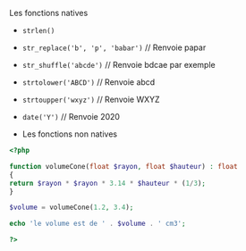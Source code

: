 Les fonctions natives
* `strlen()`
* `str_replace('b', 'p', 'babar')` // Renvoie papar 
* `str_shuffle('abcde')` // Renvoie bdcae par exemple
* `strtolower('ABCD')` // Renvoie abcd
* `strtoupper('wxyz')` // Renvoie WXYZ
* `date('Y')` // Renvoie 2020

* Les fonctions non natives
```php
<?php

function volumeCone(float $rayon, float $hauteur) : float
{
return $rayon * $rayon * 3.14 * $hauteur * (1/3);
}

$volume = volumeCone(1.2, 3.4);

echo 'le volume est de ' . $volume . ' cm3';

?>
```
